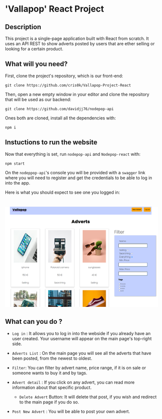 # 'Vallapop' React Project

## Description

This project is a single-page application built with React from scratch. It uses an API REST to show adverts posted by users that are ether selling or looking for a certain product.

## What will you need?

First, clone the project's repository, which is our front-end:

```
git clone https://github.com/cris0k/Vallapop-Project-React
```
Then, open a new empty window in your editor and clone the repository that will be used as our backend:

```
git clone https://github.com/davidjj76/nodepop-api
```
Ones both are cloned, install all the dependencies with:

```
npm i
```

## Instuctions to run the website

Now that everything is set, run `nodepop-api` and `Nodepop-react` with:

```
npm start
```
On the `nodeppop-api`'s console you will be provided with a `swagger` link where you will need to register and get the credentials to be able to log in into the app.

Here is what you should expect to see one you logged in:
# ![alt text](https://github.com/cris0k/Vallapop-Project-React/blob/main/src/assets/images/Screenshot-VallapopReact.png)

## What can you do ?

- `Log in` : It allows you to log in into the webside if you already have an user created. Your username will appear on the main page's top-right side.

- `Adverts List` : On the main page you will see all the adverts that have been posted, from the newest to oldest.

- `Filter`: You can filter by advert name, price range, if it is on sale or someone wants to buy it and by tags.

- `Advert detail` : If you click on any advert, you can read more information about that specific product.

  * `Delete Advert` Button: It will delete that post, if you wish and redirect to the main page if you do so.

- `Post New Advert` : You will be able to post your own advert. 
